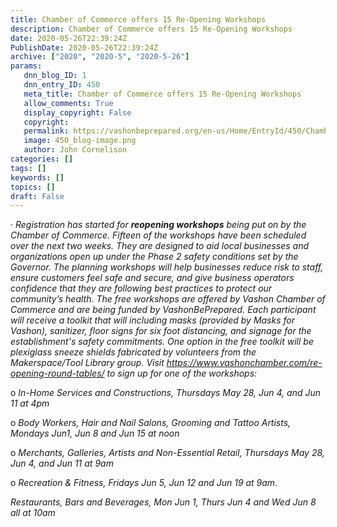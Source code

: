 ```yaml
---
title: Chamber of Commerce offers 15 Re-Opening Workshops
description: Chamber of Commerce offers 15 Re-Opening Workshops
date: 2020-05-26T22:39:24Z
PublishDate: 2020-05-26T22:39:24Z
archive: ["2020", "2020-5", "2020-5-26"]
params:
   dnn_blog_ID: 1
   dnn_entry_ID: 450
   meta_title: Chamber of Commerce offers 15 Re-Opening Workshops
   allow_comments: True
   display_copyright: False
   copyright: 
   permalink: https://vashonbeprepared.org/en-us/Home/EntryId/450/Chamber-of-Commerce-offers-15-Re-Opening-Workshops
   image: 450_blog-image.png
   author: John Cornelison
categories: []
tags: []
keywords: []
topics: []
draft: False
---
```


<p>· <i>Registration has started for <b>reopening workshops</b> being put on by the Chamber of Commerce. Fifteen of the workshops have been scheduled over the next two weeks. They are </i><i>designed to aid local businesses and organizations </i><i>open up under the Phase 2 safety conditions set by the Governor. The planning workshops will help businesses </i><i>reduce risk to staff, ensure customers feel safe and secure, and give </i><i>business operators confidence that they are </i><i>following best practices to protect our community’s health. The free workshops are offered by Vashon Chamber of Commerce and </i><i>are being funded by </i><i>VashonBePrepared.  Each participant will receive a toolkit that will including masks (provided by Masks for Vashon), sanitizer, floor signs for six foot distancing, and signage for the establishment's safety commitments.  One option in the free toolkit will be plexiglass sneeze shields fabricated by volunteers from the Makerspace/Tool Library group.  Visit </i><a href="https://www.vashonchamber.com/re-opening-round-tables/"><i>https://www.vashonchamber.com/re-opening-round-tables/</i></a><i> </i><i>to sign up for one of the workshops:</i><i></i><p>o <i>In-Home Services and Constructions, Thursdays May 28, Jun 4, and Jun 11 at 4pm</i><p>o <i>Body Workers, Hair and Nail Salons, Grooming and Tattoo Artists, Mondays Jun1, Jun 8 and Jun 15 at noon</i><p>o <i>Merchants, Galleries, Artists and Non-Essential Retail, Thursdays May 28, Jun 4, and Jun 11 at 9am</i><p>o <i>Recreation &amp; Fitness, Fridays Jun 5, Jun 12 and Jun 19 at 9am.</i><p><i>Restaurants, Bars and Beverages, Mon Jun 1, Thurs Jun 4 and Wed Jun 8 all at 10am</i></p>
